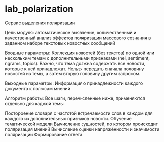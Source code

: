 # lab_polarization
Сервис выделения поляризации

Цель модуля: автоматическое выявление, количественный и качественный анализ эффектов поляризации массового сознания в заданном наборе текстовых новостных сообщений

Входные параметры: Коллекция новостей (без текстов) по одной или нескольким темам с дополнительными признаками (nel, sentiment, ngrams, topics). Важно, что тема должна содержать все новости, которые к ней принадлежат. Нельзя передать сначала половину новостей из темы, а затем вторую половину другим запросом.

Выходные параметры: Информация о принадлежности каждого документа к полюсам мнений

Алгоритм работы: Все шаги, перечисленные ниже, применяются отдельно для каджой темы

Постороение словаря с частотой встречаемости слов в каждом для каждого из дополнительных признаков новости.
Обучение тематической модели
Вычисление сущностей, по котором происходит поляризация мнений
Вычисление оценки напряжённости и значимости поляризации
Формирование ответа
